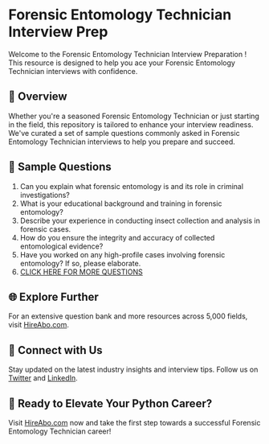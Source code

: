 # Forensic Entomology Technician Interview Prep

Welcome to the Forensic Entomology Technician Interview Preparation ! This resource is designed to help you ace your Forensic Entomology Technician interviews with confidence.

## 🚀 Overview

Whether you're a seasoned Forensic Entomology Technician or just starting in the field, this repository is tailored to enhance your interview readiness. We've curated a set of sample questions commonly asked in Forensic Entomology Technician interviews to help you prepare and succeed.

## 📝 Sample Questions

1. Can you explain what forensic entomology is and its role in criminal investigations?
2. What is your educational background and training in forensic entomology?
3. Describe your experience in conducting insect collection and analysis in forensic cases.
4. How do you ensure the integrity and accuracy of collected entomological evidence?
5. Have you worked on any high-profile cases involving forensic entomology? If so, please elaborate.
6. [CLICK HERE FOR MORE QUESTIONS](https://hireabo.com/job/9_4_30/Forensic%20Entomology%20Technician)

## 🌐 Explore Further

For an extensive question bank and more resources across 5,000 fields, visit [HireAbo.com](https://www.hireabo.com).

## 📱 Connect with Us

Stay updated on the latest industry insights and interview tips. Follow us on [Twitter](https://twitter.com/hireabo) and [LinkedIn](https://www.linkedin.com/in/hire-abo-3609972a8/).

## 🚀 Ready to Elevate Your Python Career?

Visit [HireAbo.com](https://www.hireabo.com) now and take the first step towards a successful Forensic Entomology Technician career!